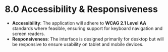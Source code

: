 # **8.0 Accessibility & Responsiveness**

* **Accessibility**: The application will adhere to **WCAG 2.1 Level AA** standards where feasible, ensuring support for keyboard navigation and screen readers.  
* **Responsiveness**: The interface is designed primarily for desktop but will be responsive to ensure usability on tablet and mobile devices.